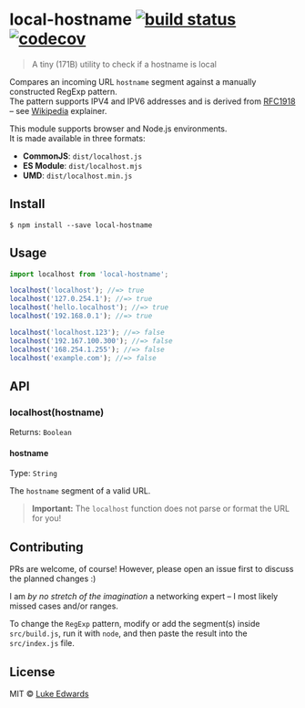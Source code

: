 # local-hostname [![build status](https://badgen.now.sh/github/status/lukeed/local-hostname)](https://github.com/lukeed/local-hostname/actions) [![codecov](https://badgen.now.sh/codecov/c/github/lukeed/local-hostname)](https://codecov.io/gh/lukeed/local-hostname)

> A tiny (171B) utility to check if a hostname is local

Compares an incoming URL `hostname` segment against a manually constructed RegExp pattern.<br>
The pattern supports IPV4 and IPV6 addresses and is derived from [RFC1918](https://tools.ietf.org/html/rfc1918#section-3) – see [Wikipedia](https://en.wikipedia.org/wiki/Localhost) explainer.

This module supports browser and Node.js environments.<br>
It is made available in three formats:

* **CommonJS**: `dist/localhost.js`
* **ES Module**: `dist/localhost.mjs`
* **UMD**: `dist/localhost.min.js`


## Install

```
$ npm install --save local-hostname
```


## Usage

```js
import localhost from 'local-hostname';

localhost('localhost'); //=> true
localhost('127.0.254.1'); //=> true
localhost('hello.localhost'); //=> true
localhost('192.168.0.1'); //=> true

localhost('localhost.123'); //=> false
localhost('192.167.100.300'); //=> false
localhost('168.254.1.255'); //=> false
localhost('example.com'); //=> false
```


## API

### localhost(hostname)
Returns: `Boolean`

#### hostname
Type: `String`

The `hostname` segment of a valid URL.<br>
> **Important:** The `localhost` function does not parse or format the URL for you!

## Contributing

PRs are welcome, of course! However, please open an issue first to discuss the planned changes :)

I am _by no stretch of the imagination_ a networking expert – I most likely missed cases and/or ranges.

To change the `RegExp` pattern, modify or add the segment(s) inside `src/build.js`, run it with `node`, and then paste the result into the `src/index.js` file.

## License

MIT © [Luke Edwards](https://lukeed.com)
